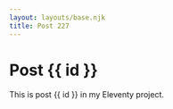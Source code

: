 ```yaml
---
layout: layouts/base.njk
title: Post 227
---
```


# Post {{ id }}

This is post {{ id }} in my Eleventy project.
